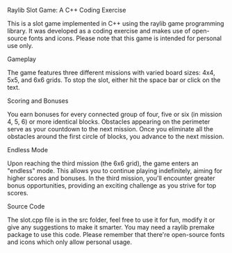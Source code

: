 Raylib Slot Game: A C++ Coding Exercise


This is a slot game implemented in C++ using the raylib game programming library. It was developed as a coding exercise and makes use of open-source fonts and icons. Please note that this game is intended for personal use only.

Gameplay


The game features three different missions with varied board sizes: 4x4, 5x5, and 6x6 grids.
To stop the slot, either hit the space bar or click on the text.

Scoring and Bonuses


You earn bonuses for every connected group of four, five or six (in mission 4, 5, 6) or more identical blocks. Obstacles appearing on the perimeter serve as your countdown to the next mission. Once you eliminate all the obstacles around the first circle of blocks, you advance to the next mission.

Endless Mode


Upon reaching the third mission (the 6x6 grid), the game enters an "endless" mode. This allows you to continue playing indefinitely, aiming for higher scores and bonuses. In the third mission, you'll encounter greater bonus opportunities, providing an exciting challenge as you strive for top scores.

Source Code


The slot.cpp file is in the src folder, feel free to use it for fun, modify it or give any suggestions to make it smarter. You may need a raylib premake package to use this code. Please remember that there're open-source fonts and icons which only allow personal usage.
